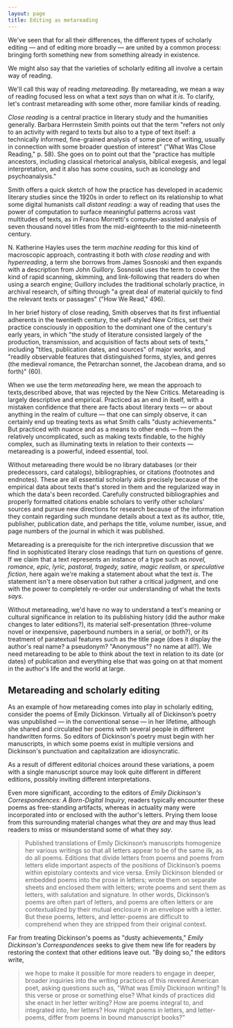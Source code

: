 ```yaml
---
layout: page
title: Editing as metareading
---
```


We've seen that for all their differences, the different types of scholarly editing — and of editing more broadly — are united by a common process: bringing forth something new from something already in existence.

We might also say that the varieties of scholarly editing all involve a certain way of reading.

We'll call this way of reading *metareading*. By metareading, we mean a way of reading focused less on what a text _says_ than on what it _is_. To clarify, let's contrast metareading with some other, more familiar kinds of reading.

*Close reading* is a central practice in literary study and the humanities generally. Barbara Herrnstein Smith points out that the term "refers not only to an activity with regard to texts but also to a type of text itself: a technically informed, fine-grained analysis of some piece of writing, usually in connection with some broader question of interest" ("What Was Close Reading," p. 58). She goes on to point out that the "practice has multiple ancestors, including classical rhetorical analysis, biblical exegesis, and legal interpretation, and it also has some cousins, such as iconology and psychoanalysis." 

Smith offers a quick sketch of how the practice has developed in academic literary studies since the 1920s in order to reflect on its relationship to what some digital humanists call *distant reading*: a way of reading that uses the power of computation to surface meaningful patterns across vast multitudes of texts, as in Franco Morretti's computer-assisted analysis of seven thousand novel titles from the mid-eighteenth to the mid-nineteenth century.

N. Katherine Hayles uses the term *machine reading* for this kind of macroscopic approach, contrasting it both with *close reading* and with *hyperreading*, a term she borrows from James Sosnoski and then expands with a description from John Guillory. Sosnoski uses the term to cover the kind of rapid scanning, skimming, and link-following that readers do when using a search engine; Guillory includes the traditional scholarly practice, in archival research, of sifting through "a great deal of material quickly to find the relevant texts or passages" ("How We Read," 496). 

In her brief history of close reading, Smith observes that its first influential adherents in the twentieth century, the self-styled New Critics, set their practice consciously in opposition to the dominant one of the century's early years, in which "the study of literature consisted largely of the production, transmission, and acquisition of facts about sets of texts," including "titles, publication dates, and sources" of major works, and "readily observable features that distinguished forms, styles, and genres (the medieval romance, the Petrarchan sonnet, the Jacobean drama, and so forth)" (60). 

When we use the term *metareading* here, we mean the approach to texts,described above, that was rejected by the New Critics. Metareading is largely descriptive and empirical. Practiced as an end in itself, with a mistaken confidence that there are facts about literary texts — or about anything in the realm of culture — that one can simply observe, it can certainly end up treating texts as what Smith calls "dusty achievements." But practiced with nuance and as a means to other ends — from the relatively uncomplicated, such as making texts findable, to the highly complex, such as illuminating texts in relation to their contexts — metareading is a powerful, indeed essential, tool.

Without metareading there would be no library databases (or their predecessors, card catalogs), bibliographies, or citations (footnotes and endnotes). These are all essential scholarly aids precisely because of the empirical data about texts that's stored in them and the regularized way in which the data's been recorded. Carefully constructed bibliographies and properly formatted citations enable scholars to verify other scholars' sources and pursue new directions for research because of the information they contain regarding such mundane details about a text as its author, title, publisher, publication date, and perhaps the title, volume number, issue, and page numbers of the journal in which it was published.

Metareading is a prerequisite for the rich interpretive discussion that we find in sophisticated literary close readings that turn on questions of genre. If we claim that a text represents an instance of a type such as *novel, romance, epic, lyric, pastoral, tragedy, satire, magic realism*, or *speculative fiction*, here again we're making a statement about what the text *is*. The statement isn't a mere observation but rather a critical judgment, and one with the power to completely re-order our understanding of what the texts *says*. 

Without metareading, we'd have no way to understand a text's meaning or cultural significance in relation to its publishing history (did the author make changes to later editions?), its material self-presentation (three-volume novel or inexpensive, paperbound numbers in a serial, or both?), or its treatment of paratextual features such as the title page (does it display the author's real name? a pseudonym? "Anonymous"? no name at all?). We need metareading to be able to think about the text in relation to its date (or dates) of publication and everything else that was going on at that moment in the author's life and the world at large. 

## Metareading and scholarly editing

As an example of how metareading comes into play in scholarly editing, consider the poems of Emily Dickinson. Virtually all of Dickinson’s poetry was unpublished — in the conventional sense — in her lifetime, although  she shared and circulated her poems with several people in different handwritten forms. So editors of Dickinson's poetry must begin with her manuscripts, in which some poems exist in multiple versions and Dickinson's punctuation and capitalization are idiosyncratic. 

As a result of different editorial choices around these variations, a poem with a single manuscript source may look quite different in different editions, possibly inviting different interpretations.

Even more significant, according to the editors of *Emily Dickinson's Correspondences: A Born-Digital Inquiry*, readers typically encounter these poems as free-standing artifacts, whereas in actuality many were incorporated into or enclosed with the author's letters. Prying them loose from this surrounding material changes what they *are* and may thus lead readers to miss or misunderstand some of what they *say*.

> Published translations of Emily Dickinson’s manuscripts homogenize her various writings so that all letters appear to be of the same ilk, as do all poems. Editions that divide letters from poems and poems from letters elide important aspects of the positions of Dickinson’s poems within epistolary contexts and vice versa. Emily Dickinson blended or embedded poems into the prose in letters; wrote them on separate sheets and enclosed them with letters; wrote poems and sent them as letters, with salutation and signature. In other words, Dickinson’s poems are often part of letters, and poems are often letters or are contextualized by their mutual enclosure in an envelope with a letter. But these poems, letters, and letter-poems are difficult to comprehend when they are stripped from their original context.

Far from treating Dickinson's poems as "dusty achievements," *Emily Dickinson's Correspondences* seeks to give them new life for readers by restoring the context that other editions leave out. "By doing so," the editors write,

> we hope to make it possible for more readers to engage in deeper, broader inquiries into the writing practices of this revered American poet, asking questions such as, "What was Emily Dickinson writing? Is this verse or prose or something else? What kinds of practices did she enact in her letter writing? How are poems integral to, and integrated into, her letters? How might poems in letters, and letter-poems, differ from poems in bound manuscript books?”